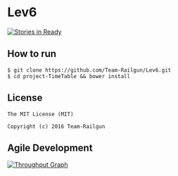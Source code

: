 # Lev6
[![Stories in Ready](https://badge.waffle.io/Team-Railgun/Lev6.png?label=ready&title=Ready)](https://waffle.io/Team-Railgun/Lev6)
## How to run
```console
$ git clone https://github.com/Team-Railgun/Lev6.git
$ cd project-TimeTable && bower install
```

## License
```
The MIT License (MIT)

Copyright (c) 2016 Team-Railgun
```

## Agile Development
[![Throughput Graph](https://graphs.waffle.io/Team-Railgun/Lev6/throughput.svg)](https://waffle.io/Team-Railgun/Lev6/metrics/throughput)
